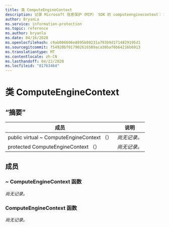 ```yaml
---
title: 类 ComputeEngineContext
description: 记录 Microsoft 信息保护（MIP） SDK 的 computeenginecontext：：未定义的类。
author: BryanLa
ms.service: information-protection
ms.topic: reference
ms.author: bryanla
ms.date: 04/16/2020
ms.openlocfilehash: c9ab006606e8895b80231a793b9d1714829195d1
ms.sourcegitcommit: f54920bf017902616589aca30baf6b64216b6913
ms.translationtype: MT
ms.contentlocale: zh-CN
ms.lasthandoff: 04/22/2020
ms.locfileid: "81763464"
---
```

# <a name="class-computeenginecontext"></a>类 ComputeEngineContext 
  
## <a name="summary"></a>“摘要”
 成员                        | 说明                                
--------------------------------|---------------------------------------------
public virtual ~ ComputeEngineContext （）  | _尚无记录。_
protected ComputeEngineContext （）  | _尚无记录。_
  
## <a name="members"></a>成员
  
### <a name="computeenginecontext-function"></a>~ ComputeEngineContext 函数
_尚无记录。_

  
### <a name="computeenginecontext-function"></a>ComputeEngineContext 函数
_尚无记录。_
